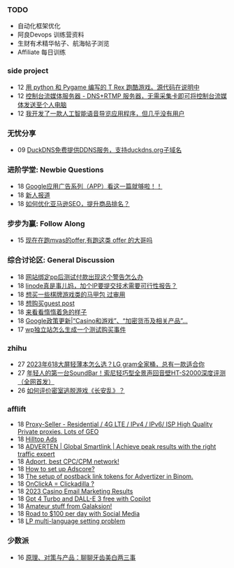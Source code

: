 ### TODO
-  自动化框架优化
-  阿良Devops 训练营资料
-  生财有术精华帖子、航海帖子浏览
-  Affiliate 每日训练

### side project
<!-- sideproject:START -->
-  12 [用 python 和 Pygame 编写的 T Rex 跑酷游戏。源代码在说明中](https://www.youtube.com/watch?v=pZySIXSelCA)
-  12 [控制台流媒体服务器 - DNS+RTMP 服务器，无需采集卡即可将控制台流媒体发送至个人电脑](https://github.com/Aioros/console-streaming-server)
-  12 [我开发了一款人工智能语音导览应用程序，但几乎没有用户](https://www.reddit.com/r/SideProject/comments/18gpp0e/ive_built_an_ai_audio_tour_app_but_have_almost_no/)<!-- sideproject:END -->


### 无忧分享
<!-- ruyo:START -->
-  09 [DuckDNS免费提供DDNS服务，支持duckdns.org子域名](https://51.ruyo.net/18593.html)<!-- ruyo:END -->

### 进阶学堂: Newbie Questions
<!-- advertcn1:START -->
-  18 [Google应用广告系列（APP）看这一篇就够啦！！](https://www.advertcn.com/thread-113715-1-1.html)
-  18 [新人报道](https://www.advertcn.com/thread-113704-1-1.html)
-  18 [如何优化亚马逊SEO，提升商品排名？](https://www.advertcn.com/thread-113702-1-1.html)<!-- advertcn1:END -->

### 步步为赢: Follow Along
<!-- advertcn2:START -->
-  15 [现在在跑mvas的offer,有跑这类 offer 的大哥吗](https://www.advertcn.com/thread-113665-1-1.html)<!-- advertcn2:END -->

### 综合讨论区: General Discussion
<!-- advertcn3:START -->
-  18 [网站绑定pp后测试付款出现这个警告怎么办](https://www.advertcn.com/thread-113716-1-1.html)
-  18 [linode真是事儿妈，加个IP要提交技术需要可行性报告？](https://www.advertcn.com/thread-113712-1-1.html)
-  18 [想买一些棋牌游戏类的马甲包 过审用](https://www.advertcn.com/thread-113708-1-1.html)
-  18 [想购买guest post](https://www.advertcn.com/thread-113706-1-1.html)
-  18 [来看看惰惰着急的样子](https://www.advertcn.com/thread-113705-1-1.html)
-  18 [Google政策更新|“Casino和游戏”、“加密货币及相关产品”...](https://www.advertcn.com/thread-113703-1-1.html)
-  17 [wp独立站怎么生成一个测试购买事件](https://www.advertcn.com/thread-113701-1-1.html)<!-- advertcn3:END -->


### zhihu
<!-- zhihu:START -->
-  27 [2023年618大屏轻薄本怎么选？LG gram全家桶，总有一款适合你](http://zhuanlan.zhihu.com/p/632641888?utm_campaign=rss&utm_medium=rss&utm_source=rss&utm_content=title)
-  27 [年轻人的第一台SoundBar！索尼轻巧型全景声回音壁HT-S2000深度评测（全网首发）](http://zhuanlan.zhihu.com/p/630990296?utm_campaign=rss&utm_medium=rss&utm_source=rss&utm_content=title)
-  26 [如何评价密室逃脱游戏《长安乱》？](http://www.zhihu.com/question/563950552/answer/3045961312?utm_campaign=rss&utm_medium=rss&utm_source=rss&utm_content=title)<!-- zhihu:END -->

### afflift
<!-- afflift:START -->
-  18 [Proxy-Seller - Residential / 4G LTE / IPv4 / IPv6/ ISP High Quality Private proxies. Lots of GEO](https://afflift.com/f/threads/proxy-seller-residential-4g-lte-ipv4-ipv6-isp-high-quality-private-proxies-lots-of-geo.11946/)
-  18 [Hilltop Ads](https://afflift.com/f/threads/hilltop-ads.12445/)
-  18 [ADVERTEN | Global Smartlink | Achieve peak results with the right traffic expert](https://afflift.com/f/threads/adverten-global-smartlink-achieve-peak-results-with-the-right-traffic-expert.7526/)
-  18 [Adport, best CPC/CPM network!](https://afflift.com/f/threads/adport-best-cpc-cpm-network.11907/)
-  18 [How to set up Adscore?](https://afflift.com/f/threads/how-to-set-up-adscore.12480/)
-  18 [The setup of postback link tokens for Advertizer in Binom.](https://afflift.com/f/threads/the-setup-of-postback-link-tokens-for-advertizer-in-binom.12474/)
-  18 [OnClickA = Clickadilla ?](https://afflift.com/f/threads/onclicka-clickadilla.12408/)
-  18 [2023 Casino Email Marketing Results](https://afflift.com/f/threads/2023-casino-email-marketing-results.12465/)
-  18 [Gpt 4 Turbo and DALL-E 3 free with Copilot](https://afflift.com/f/threads/gpt-4-turbo-and-dall-e-3-free-with-copilot.12479/)
-  18 [Amateur stuff from Galaksion!](https://afflift.com/f/threads/amateur-stuff-from-galaksion.12400/)
-  18 [Road to $100 per day with Social Media](https://afflift.com/f/threads/road-to-100-per-day-with-social-media.12012/)
-  18 [LP multi-language setting problem](https://afflift.com/f/threads/lp-multi-language-setting-problem.12478/)<!-- afflift:END -->

### 少数派
<!-- sspai:START -->
-  16 [原理、对策与产品：聊聊牙齿美白两三事](https://sspai.com/prime/story/teeth-whitening)<!-- sspai:END -->
